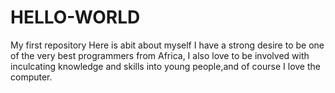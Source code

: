 # HELLO-WORLD
My first repository
Here is abit about myself
I have a strong desire to be one of the very best programmers from Africa,
I also love to be involved with inculcating knowledge and skills into young people,and of course I love the computer.
